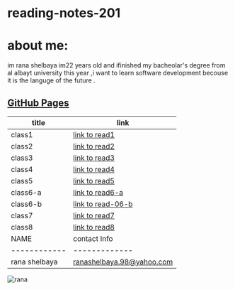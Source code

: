 # reading-notes-201
# about me:
im rana shelbaya im22 years old and ifinished my bacheolar's degree from al albayt university this year ,i want to learn software development becouse it is the languge of the future .
## [GitHub Pages](https://github.com/RANA469) 


| title | link |
| ----- | --------------------------------------------------------------- |
| class1 | [link to read1]() |
| class2 |[link to read2]()|
|class3|[link to read3]()|
|class4|[link to read4]()|
| class5|[link to read5]()|
| class6-a|[link to read6-a]()|
| class6-b |[link to read-06-b]()|
| class7| [link to read7]() |
| class8 | [link to read8]() |
| NAME | contact Info |
|------------ | ------------- |
|rana shelbaya |ranashelbaya.98@yahoo.com|

![rana ](https://th.bing.com/th/id/OIP.d2ZlTzSoMFASlUF12NJbZgHaD3?pid=Api&w=1640&h=856&rs=1) 

